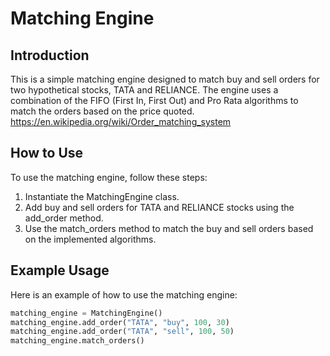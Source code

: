 # Matching Engine

## Introduction
This is a simple matching engine designed to match buy and sell orders for two hypothetical stocks, TATA and RELIANCE. The engine uses a combination of the FIFO (First In, First Out) and Pro Rata algorithms to match the orders based on the price quoted.
https://en.wikipedia.org/wiki/Order_matching_system

## How to Use
To use the matching engine, follow these steps:

1. Instantiate the MatchingEngine class.
2. Add buy and sell orders for TATA and RELIANCE stocks using the add_order method.
3. Use the match_orders method to match the buy and sell orders based on the implemented algorithms.

## Example Usage
Here is an example of how to use the matching engine:

```python
matching_engine = MatchingEngine()
matching_engine.add_order("TATA", "buy", 100, 30)
matching_engine.add_order("TATA", "sell", 100, 50)
matching_engine.match_orders()
